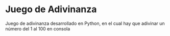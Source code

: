 # Juego de Adivinanza

Juego de adivinanza desarrollado en Python, en el cual hay que adivinar un número del 1 al 100 en consola
